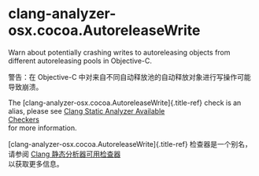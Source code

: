 # clang-analyzer-osx.cocoa.AutoreleaseWrite

Warn about potentially crashing writes to autoreleasing objects from  
different autoreleasing pools in Objective-C.

警告：在 Objective-C 中对来自不同自动释放池的自动释放对象进行写操作可能导致崩溃。

The [clang-analyzer-osx.cocoa.AutoreleaseWrite]{.title-ref} check is an  
alias, please see [Clang Static Analyzer Available  
Checkers](https://clang.llvm.org/docs/analyzer/checkers.html#osx-cocoa-autoreleasewrite)  
for more information.

[clang-analyzer-osx.cocoa.AutoreleaseWrite]{.title-ref} 检查器是一个别名，  
请参阅 [Clang 静态分析器可用检查器](https://clang.llvm.org/docs/analyzer/checkers.html#osx-cocoa-autoreleasewrite)  
以获取更多信息。
